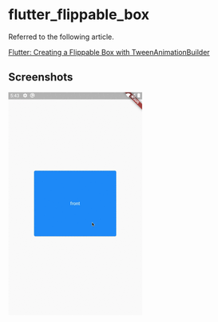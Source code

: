 # flutter_flippable_box

Referred to the following article.

[Flutter: Creating a Flippable Box with TweenAnimationBuilder](https://blog.gskinner.com/archives/2020/02/flutter-creating-a-flippable-card-with-tweenanimationbuilder.html)

## Screenshots

![App](screenshots/gif/app.gif)
